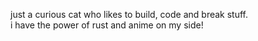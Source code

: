 just a curious cat who likes to build, code and break stuff.  
i have the power of rust and anime on my side!
